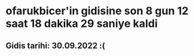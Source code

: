 # ofarukbicer'in gidisine son 8 gun 12 saat 18 dakika 29 saniye kaldi

## Gidis tarihi: 30.09.2022 :(